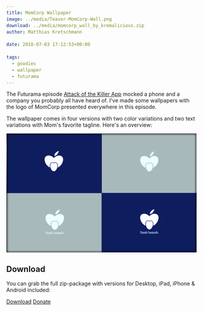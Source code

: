 ```yaml
---
title: MomCorp Wallpaper
image: ../media/Teaser-MomCorp-Wall.png
download: ../media/momcorp_wall_by_kremalicious.zip
author: Matthias Kretschmann

date: 2010-07-03 17:12:53+00:00

tags:
  - goodies
  - wallpaper
  - futurama
---
```


The Futurama episode [Attack of the Killer App](http://en.wikipedia.org/wiki/Attack_of_the_Killer_App) mocked a phone and a company you probably all have heard of. I've made some wallpapers with the logo of MomCorp presented everywhere in this episode.

The wallpaper comes in four versions with two color variations and two text variations with Mom's favorite tagline. Here's an overview:

![MomCorp-Walls-Overview](../media/MomCorp-Walls-Overview.png)

## Download

You can grab the full zip-package with versions for Desktop, iPad, iPhone & Android included:

<p class="content-download">
    <a class="btn btn-primary icon-download" href="../media/momcorp_wall_by_kremalicious.zip">Download</a>
    <a href="http://krlc.us/givecoffee" class="btn icon-heart">Donate</a>
</p>
